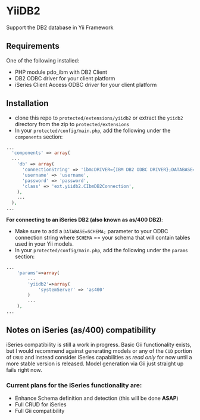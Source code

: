 YiiDB2
======

Support the DB2 database in Yii Framework

## Requirements

One of the following installed:
* PHP module pdo_ibm with DB2 Client
* DB2 ODBC driver for your client platform
* iSeries Client Access ODBC driver for your client platform
 
## Installation
* clone this repo to `protected/extensions/yiidb2` or extract the `yiidb2` 
  directory from the zip to `protected/extensions`
* In your `protected/config/main.php`, add the following under the `components` 
  section:

```php
...
  'components' => array(
  ...
    'db' => array(
      'connectionString' => 'ibm:DRIVER={IBM DB2 ODBC DRIVER};DATABASE=database;HOSTNAME=hostname;PORT=port;PROTOCOL=TCPIP;',
      'username' => 'username',
      'password' => 'password',
      'class' => 'ext.yiidb2.CIbmDB2Connection',
    ),
    ...
  ),
...
```

__For connecting to an iSeries DB2 (also known as as/400 DB2)__:

* Make sure to add a `DATABASE=SCHEMA;` parameter to your ODBC connection string
  where `SCHEMA` == your schema that will contain tables used in your Yii 
  models.
* In your `protected/config/main.php`, add the following under the `params` 
  section:
  
```php
...
	'params'=>array(
		...
        'yiidb2'=>array(
            'systemServer' => 'as400'
        )
		...
	),
...
```

## Notes on iSeries (as/400) compatibility

iSeries compatibility is still a work in progress. Basic Gii functionality 
exists, but I would recommend against generating models or any of the `CUD` 
portion of `CRUD` and instead consider iSeries capabilities as _read only_ for 
now until a more stable version is released. Model generation via Gii just 
straight up fails right now.

### Current plans for the iSeries functionality are:

* Enhance Schema definition and detection (this will be done **ASAP**)
* Full CRUD for iSeries
* Full Gii compatibility